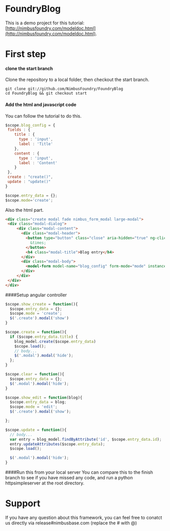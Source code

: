FoundryBlog
========

This is a demo project for this tutorial: [http://nimbusfoundry.com/modeldoc.html](http://nimbusfoundry.com/modeldoc.html).

# First step

#### clone the start branch

Clone the repository to a local folder, then checkout the start branch.

``` 
git clone git://github.com/NimbusFoundry/FoundryBlog
cd FoundryBlog && git checkout start
```

#### Add the html and javascript code

You can follow the tutorial to do this.

 ``` javascript
$scope.blog_config = {
  fields : {
     title : {
       type : 'input',
       label : 'Title'
     },
     content : {
       type : 'input',
       label : 'Content'
     }
  },
  create : "create()",
  update : "update()"
}

$scope.entry_data = {};
$scope.mode='create';
 ```

 Also the html part.

 ``` html
<div class="create modal fade nimbus_form_modal large-modal">
  <div class="modal-dialog">
      <div class="modal-content">
        <div class="modal-header">
          <button type="button" class="close" aria-hidden="true" ng-click="clear()">
            &times;
          </button>
          <h4 class="modal-title">Blog entry</h4>
        </div>
        <div class="modal-body">
          <model-form model-name="blog_config" form-mode="mode" instance-name="entry_data"></model-form>
        </div>
      </div>
  </div>
</div>
 ```
####Setup angular controller
``` javascript
$scope.show_create = function(){
  $scope.entry_data = {};
  $scope.mode = 'create';
  $('.create').modal('show')
}

$scope.create = function(){
  if ($scope.entry_data.title) {
    blog_model.create($scope.entry_data)
    $scope.load();
    // body...
    $('.modal').modal('hide');
  };
}

$scope.clear = function(){
  $scope.entry_data = {};
  $('.modal').modal('hide');
}

$scope.show_edit = function(blog){
  $scope.entry_data = blog;
  $scope.mode = 'edit';
  $('.create').modal('show');

};

$scope.update = function(){
  // body...
  var entry = blog_model.findByAttribute('id', $scope.entry_data.id);
  entry.updateAttributes($scope.entry_data);
  $scope.load();

  $('.modal').modal('hide');
}
```

####Run this from your local server
You can compare this to the finish branch to see if you have missed any code, and run a python httpsimpleserver at the root directory.

# Support

If you have any question about this framework, you can feel free to conatct us directly via release#nimbusbase.com (replace the # with @)